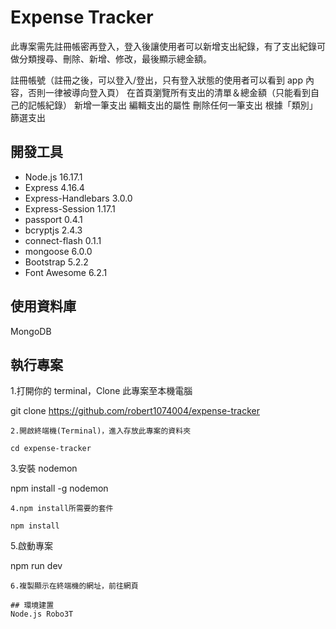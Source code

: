 # Expense Tracker

此專案需先註冊帳密再登入，登入後讓使用者可以新增支出紀錄，有了支出紀錄可做分類搜尋、刪除、新增、修改，最後顯示總金額。

註冊帳號（註冊之後，可以登入/登出，只有登入狀態的使用者可以看到 app 內容，否則一律被導向登入頁）
在首頁瀏覽所有支出的清單＆總金額（只能看到自己的記帳紀錄）
新增一筆支出
編輯支出的屬性 
刪除任何一筆支出 
根據「類別」篩選支出

## 開發工具
- Node.js 16.17.1
- Express 4.16.4
- Express-Handlebars 3.0.0
- Express-Session 1.17.1
- passport 0.4.1
- bcryptjs 2.4.3
- connect-flash 0.1.1
- mongoose 6.0.0
- Bootstrap 5.2.2
- Font Awesome 6.2.1

## 使用資料庫

MongoDB

## 執行專案

1.打開你的 terminal，Clone 此專案至本機電腦

git clone https://github.com/robert1074004/expense-tracker
```
2.開啟終端機(Terminal)，進入存放此專案的資料夾

cd expense-tracker
```
3.安裝 nodemon

npm install -g nodemon
```
4.npm install所需要的套件

npm install  
```
5.啟動專案

npm run dev
```
6.複製顯示在終端機的網址，前往網頁

## 環境建置
Node.js Robo3T